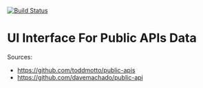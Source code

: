 [![Build Status](https://travis-ci.org/neverendingqs/publicapis-reactjs.svg?branch=master)](https://travis-ci.org/neverendingqs/publicapis-reactjs)

# UI Interface For Public APIs Data

Sources:

* https://github.com/toddmotto/public-apis
* https://github.com/davemachado/public-api
